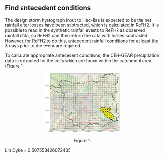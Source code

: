 ## Find antecedent conditions

The design storm hyetograph input to Hec-Ras is expected to be the net rainfall after losses have been subtracted, which is calculated in ReFH2. It is possible to read in the synthetic rainfall events to ReFH2 as observed rainfall data, so ReFH2 can then return the data with losses subtracted. However, for ReFH2 to do this, antecedent rainfall conditions for at least the 3 days prior to the event are required. 

To calculate appropriate antecedent conditions, the CEH-GEAR precipitation data is extracted for the cells which are found within the catchment area (Figure 1)

<p align="center">
<img src="LinDyke_cells.png" width="250"  />
<p align="center"> Figure 1. <p align="center">

  
  Lin Dyke = 0.507553426072435

